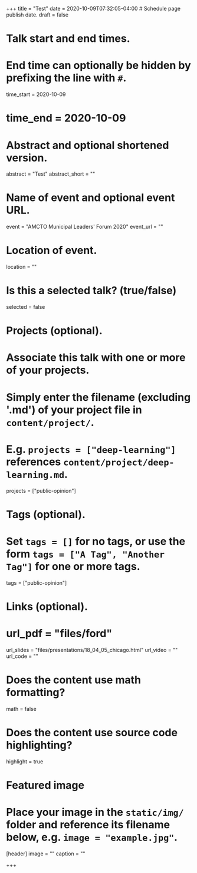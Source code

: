 +++
title = "Test"
date = 2020-10-09T07:32:05-04:00  # Schedule page publish date.
draft = false

# Talk start and end times.
#   End time can optionally be hidden by prefixing the line with `#`.
time_start = 2020-10-09
# time_end = 2020-10-09

# Abstract and optional shortened version.
abstract = "Test"
abstract_short = ""

# Name of event and optional event URL.
event = "AMCTO Municipal Leaders' Forum 2020"
event_url = ""

# Location of event.
location = ""

# Is this a selected talk? (true/false)
selected = false

# Projects (optional).
#   Associate this talk with one or more of your projects.
#   Simply enter the filename (excluding '.md') of your project file in `content/project/`.
#   E.g. `projects = ["deep-learning"]` references `content/project/deep-learning.md`.
projects = ["public-opinion"]

# Tags (optional).
#   Set `tags = []` for no tags, or use the form `tags = ["A Tag", "Another Tag"]` for one or more tags.
tags = ["public-opinion"]

# Links (optional).
# url_pdf = "files/ford"
url_slides = "files/presentations/18_04_05_chicago.html"
url_video = ""
url_code = ""

# Does the content use math formatting?
math = false

# Does the content use source code highlighting?
highlight = true

# Featured image
# Place your image in the `static/img/` folder and reference its filename below, e.g. `image = "example.jpg"`.
[header]
image = ""
caption = ""

+++
